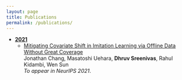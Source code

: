```yaml
---
layout: page
title: Publications
permalink: /publications/
---
```


<!-- This is the base Jekyll theme. You can find out more info about customizing your Jekyll theme, as well as basic Jekyll usage documentation at [jekyllrb.com](https://jekyllrb.com/)

You can find the source code for Minima at GitHub:
[jekyll][jekyll-organization] /
[minima](https://github.com/jekyll/minima)

You can find the source code for Jekyll at GitHub:
[jekyll][jekyll-organization] /
[jekyll](https://github.com/jekyll/jekyll)


[jekyll-organization]: https://github.com/jekyll -->

- <strong><u>2021</u></strong>
  - [Mitigating Covariate Shift in Imitation Learning via Offline Data Without Great Coverage](https://arxiv.org/abs/2106.03207)\
  Jonathan Chang, Masatoshi Uehara, **Dhruv Sreenivas**, Rahul Kidambi, Wen Sun\
  <i>To appear in NeurIPS 2021</i>.
